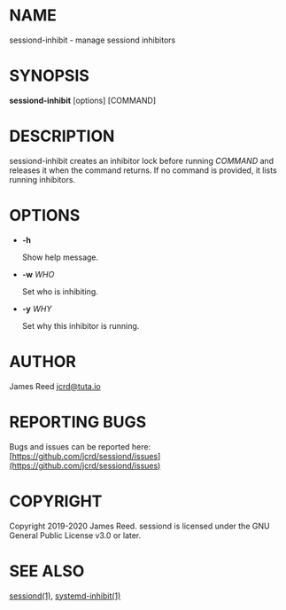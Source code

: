 # NAME

sessiond-inhibit - manage sessiond inhibitors

# SYNOPSIS

**sessiond-inhibit** \[options\] \[COMMAND\]

# DESCRIPTION

sessiond-inhibit creates an inhibitor lock before running _COMMAND_ and
releases it when the command returns.
If no command is provided, it lists running inhibitors.

# OPTIONS

- **-h**

    Show help message.

- **-w** _WHO_

    Set who is inhibiting.

- **-y** _WHY_

    Set why this inhibitor is running.

# AUTHOR

James Reed <jcrd@tuta.io>

# REPORTING BUGS

Bugs and issues can be reported here: [https://github.com/jcrd/sessiond/issues](https://github.com/jcrd/sessiond/issues)

# COPYRIGHT

Copyright 2019-2020 James Reed. sessiond is licensed under the
GNU General Public License v3.0 or later.

# SEE ALSO

[sessiond(1)](sessiond.1.md), [systemd-inhibit(1)](https://www.commandlinux.com/man-page/man1/systemd-inhibit.1.html)
